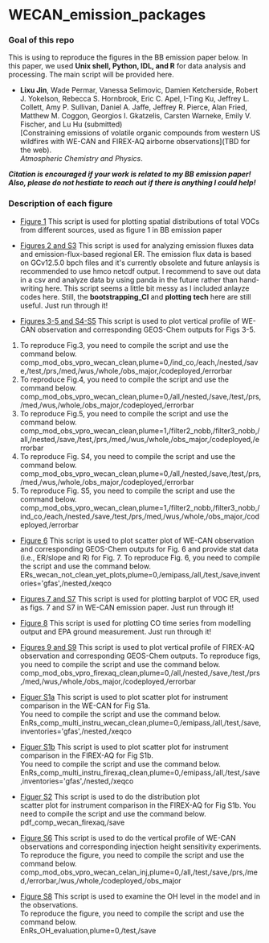 # WECAN_emission_packages

### Goal of this repo
This is using to reproduce the figures in the BB emission paper below. In this paper, we used **Unix shell, Python, IDL, and R** for data analysis and processing. The main script will be provided here.

- **Lixu Jin**, Wade Permar, Vanessa Selimovic, Damien Ketcherside, Robert J. Yokelson, Rebecca S. Hornbrook, Eric C. Apel, I-Ting Ku, Jeffrey L. Collett, Amy P. Sullivan, Daniel A. Jaffe, Jeffrey R. Pierce, Alan Fried, Matthew M. Coggon, Georgios I. Gkatzelis, Carsten Warneke, Emily V. Fischer, and Lu Hu (submitted) <br>
[Constraining emissions of volatile organic compounds from western US wildfires with WE-CAN and FIREX-AQ airborne observations](TBD for the web). <br>
  *Atmospheric Chemistry and Physics*.

***Citation is encouraged if your work is related to my BB emission paper! Also, please do not hestiate to reach out if there is anything I could help!***

### Description of each figure
- [Figure 1](https://github.com/jinlx/Western-US-emission-packages/blob/main/Data_Analysis/Fig1_Budget_Map_Bpch_Based.pro)
This script is used for plotting spatial distributions of total VOCs from different sources, used as figure 1 in BB emission paper

- [Figures 2 and S3](https://github.com/jinlx/Western-US-emission-packages/blob/main/Data_Analysis/Fig2_Emission_Flux_Ers_Comp.ipynb)
This script is used for analyzing emission fluxes data and emission-flux-based regional ER. The emission flux data is based on GCv12.5.0 bpch files and it's currently obsolete and future anlaysis is recommended to use hmco netcdf output. I recommend to save out data in a csv and analyze data by using panda in the future rather than hand-writing here. This script seems a little bit messy as I included anlayze codes here. Still, the **bootstrapping_CI** and **plotting tech** here are still useful.  Just run through it!

- [Figures 3-5 and S4-S5](https://github.com/jinlx/Western-US-emission-packages/blob/main/Data_Analysis/Fig345_comp_mod_obs_vpro_wecan_clean.pro)
This script is used to plot vertical profile of WE-CAN observation and corresponding GEOS-Chem outputs for Figs 3-5. 
1) To reproduce Fig.3, you need to compile the script and use the command below. <br />
comp_mod_obs_vpro_wecan_clean,plume=0,/ind_co,/each,/nested,/save,/test,/prs,/med,/wus,/whole,/obs_major,/codeployed,/errorbar
2) To reproduce Fig.4, you need to compile the script and use the command below. <br />
comp_mod_obs_vpro_wecan_clean,plume=0,/all,/nested,/save,/test,/prs,/med,/wus,/whole,/obs_major,/codeployed,/errorbar
3) To reproduce Fig.5, you need to compile the script and use the command below. <br />
comp_mod_obs_vpro_wecan_clean,plume=1,/filter2_nobb,/filter3_nobb,/all,/nested,/save,/test,/prs,/med,/wus,/whole,/obs_major,/codeployed,/errorbar
4) To reproduce Fig. S4, you need to compile the script and use the command below. <br />
comp_mod_obs_vpro_wecan_clean,plume=0,/all,/nested,/save,/test,/prs,/med,/wus,/whole,/obs_major,/codeployed,/errorbar
4) To reproduce Fig. S5, you need to compile the script and use the command below. <br />
comp_mod_obs_vpro_wecan_clean,plume=1,/filter2_nobb,/filter3_nobb,/ind_co,/each,/nested,/save,/test,/prs,/med,/wus,/whole,/obs_major,/codeployed,/errorbar


- [Figure 6](https://github.com/jinlx/Western-US-emission-packages/blob/main/Data_Analysis/Fig6_ERs_wecan_not_clean_yet_plots.pro)
This script is used to plot scatter plot of WE-CAN observation and corresponding GEOS-Chem outputs for Fig. 6 and provide stat data (i.e., ER/slope and R) for Fig. 7.
To reproduce Fig. 6, you need to compile the script and use the command below. <br />
ERs_wecan_not_clean_yet_plots,plume=0,/emipass,/all,/test,/save,inventories='gfas',/nested,/xeqco

- [Figures 7 and S7](https://github.com/jinlx/Western-US-emission-packages/blob/main/Data_Analysis/Fig7_ER_compilation_campaigns.ipynb)
This script is used for plotting barplot of VOC ER, used as figs. 7 and S7 in WE-CAN emission paper. Just run through it!

- [Figure 8](https://github.com/jinlx/Western-US-emission-packages/blob/main/Data_Analysis/Fig8_grd_ts.ipynb)
This script is used for plotting CO time series from modelling output and EPA ground measurement. Just run through it!

- [Figures 9 and S9](https://github.com/jinlx/Western-US-emission-packages/blob/main/Data_Analysis/Fig9_comp_mod_obs_vpro_firexaq_clean.pro)
This script is used to plot vertical profile of FIREX-AQ observation and corresponding GEOS-Chem outputs. To reproduce figs, you need to compile the script and use the command below. <br />
comp_mod_obs_vpro_firexaq_clean,plume=0,/all,/nested,/save,/test,/prs,/med,/wus,/whole,/obs_major,/codeployed,/errorbar

- [Figuer S1a](https://github.com/jinlx/Western-US-emission-packages/blob/main/Data_Analysis/FigS1a_EnRs_comp_multi_instru_wecan_clean.pro)
This script is used to plot scatter plot for instrument comparison in the WE-CAN for Fig S1a. <br />
You need to compile the script and use the command below. <br />
EnRs_comp_multi_instru_wecan_clean,plume=0,/emipass,/all,/test,/save,inventories='gfas',/nested,/xeqco

- [Figuer S1b](https://github.com/jinlx/Western-US-emission-packages/blob/main/Data_Analysis/FigS1b_EnRs_comp_multi_instru_firexaq_clean.pro)
This script is used to plot scatter plot for instrument comparison in the FIREX-AQ for Fig S1b. <br />
You need to compile the script and use the command below. <br />
EnRs_comp_multi_instru_firexaq_clean,plume=0,/emipass,/all,/test,/save,inventories='gfas',/nested,/xeqco

- [Figuer S2](https://github.com/jinlx/Western-US-emission-packages/blob/main/Data_Analysis/FigS2_pdf_comp_wecan_firexaq.pro)
This script is used to do the distribution plot  
scatter plot for instrument comparison in the FIREX-AQ for Fig S1b. You need to compile the script and use the command below. <br />
pdf_comp_wecan_firexaq,/save

- [Figure S6](https://github.com/jinlx/Western-US-emission-packages/blob/main/Data_Analysis/FigS6_comp_mod_obs_vpro_wecan_celan_inj.pro)
This script is used to do the vertical profile of WE-CAN observations and corresponding injection height sensitivity experiments. <br />
To reproduce the figure, you need to compile the script and use the command below. <br />
comp_mod_obs_vpro_wecan_celan_inj,plume=0,/all,/test,/save,/prs,/med,/errorbar,/wus,/whole,/codeployed,/obs_major

- [Figure S8](https://github.com/jinlx/Western-US-emission-packages/blob/main/Data_Analysis/FigS8_EnRs_OH_evaluation.pro)
This script is used to examine the OH level in the model and in the observations. <br /> 
To reproduce the figure, you need to compile the script and use the command below. <br />
EnRs_OH_evaluation,plume=0,/test,/save




